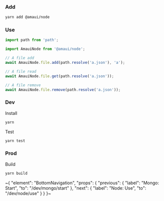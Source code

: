 
### Add

```sh
yarn add @amaui/node
```

### Use

```javascript
import path from 'path';

import AmauiNode from '@amaui/node';

// A file add
await AmauiNode.file.add(path.resolve('a.json'), 'a');

// A file read
await AmauiNode.file.get(path.resolve('a.json'));

// A file remove
await AmauiNode.file.remove(path.resolve('a.json'));
```

### Dev

Install

```sh
yarn
```

Test

```sh
yarn test
```

### Prod

Build

```sh
yarn build
```

~{
  "element": "BottomNavigation",
  "props": {
    "previous": {
      "label": "Mongo: Start",
      "to": "/dev/mongo/start"
    },
    "next": {
      "label": "Node: Use",
      "to": "/dev/node/use"
    }
  }
}~

